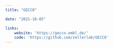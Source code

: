 ```yaml
---
title: "GECCO"

date: "2021-10-05"

links:
    website: 'https://gecco.embl.de/'
    code: 'https://github.com/zellerlab/GECCO'
---
```



